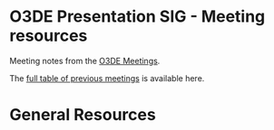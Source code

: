 # O3DE Presentation SIG - Meeting resources

Meeting notes from the [O3DE Meetings](https://o3de.github.io/sig-presentation/meetings/).

The [full table of previous meetings](https://o3de.github.io/sig-presentation/?id=previous-meetings) is available here.

# General Resources

